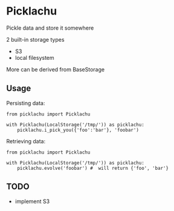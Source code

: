 # Picklachu

Pickle data and store it somewhere

2 built-in storage types

- S3
- local filesystem

More can be derived from BaseStorage


## Usage

Persisting data:

```
from picklachu import Picklachu

with Picklachu(LocalStorage('/tmp/')) as picklachu:
    picklachu.i_pick_you({'foo':'bar'}, 'foobar')
```

Retrieving data:

```
from picklachu import Picklachu

with Picklachu(LocalStorage('/tmp/')) as picklachu:
    picklachu.evolve('foobar') #  will return {'foo', 'bar'}
```

## TODO

- implement S3
